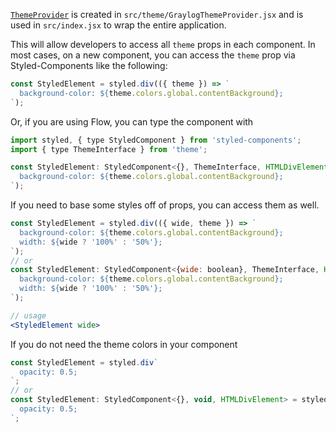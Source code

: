 [`ThemeProvider`](https://styled-components.com/docs/api#themeprovider) is created in `src/theme/GraylogThemeProvider.jsx` and is used in `src/index.jsx` to wrap the entire application.

This will allow developers to access all `theme` props in each component. In most cases, on a new component, you can access the `theme` prop via Styled-Components like the following:

```jsx static
const StyledElement = styled.div(({ theme }) => `
  background-color: ${theme.colors.global.contentBackground};
`);
```

Or, if you are using Flow, you can type the component with

```jsx static
import styled, { type StyledComponent } from 'styled-components';
import { type ThemeInterface } from 'theme';

const StyledElement: StyledComponent<{}, ThemeInterface, HTMLDivElement> = styled.div(({ theme }) => `
  background-color: ${theme.colors.global.contentBackground};
`);
```

If you need to base some styles off of props, you can access them as well.

```jsx static
const StyledElement = styled.div(({ wide, theme }) => `
  background-color: ${theme.colors.global.contentBackground};
  width: ${wide ? '100%' : '50%'};
`);
// or
const StyledElement: StyledComponent<{wide: boolean}, ThemeInterface, HTMLDivElement> = styled.div(({ wide, theme }) => `
  background-color: ${theme.colors.global.contentBackground};
  width: ${wide ? '100%' : '50%'};
`);

// usage
<StyledElement wide>
```

If you do not need the theme colors in your component

```jsx static
const StyledElement = styled.div`
  opacity: 0.5;
`;
// or
const StyledElement: StyledComponent<{}, void, HTMLDivElement> = styled.div`
  opacity: 0.5;
`;
```
